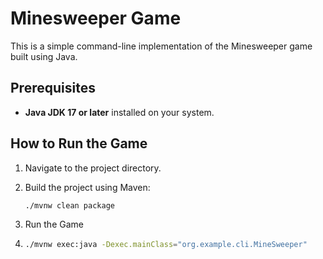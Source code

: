 # Minesweeper Game

This is a simple command-line implementation of the Minesweeper game built using Java.

## Prerequisites

- **Java JDK 17 or later** installed on your system.

## How to Run the Game

1. Navigate to the project directory.

2. Build the project using Maven:
   ```bash
   ./mvnw clean package
3. Run the Game
4. ```bash
   ./mvnw exec:java -Dexec.mainClass="org.example.cli.MineSweeper"



